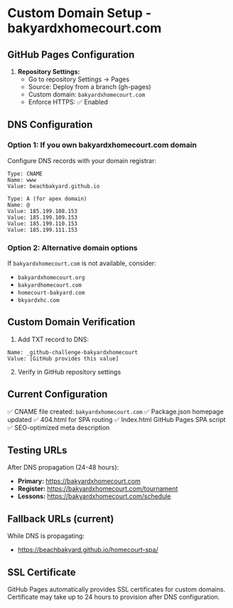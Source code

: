 # Custom Domain Setup - bakyardxhomecourt.com

## GitHub Pages Configuration

1. **Repository Settings:**
   - Go to repository Settings → Pages
   - Source: Deploy from a branch (gh-pages)
   - Custom domain: `bakyardxhomecourt.com`
   - Enforce HTTPS: ✅ Enabled

## DNS Configuration

### Option 1: If you own bakyardxhomecourt.com domain

Configure DNS records with your domain registrar:

```
Type: CNAME
Name: www
Value: beachbakyard.github.io

Type: A (for apex domain)
Name: @
Value: 185.199.108.153
Value: 185.199.109.153  
Value: 185.199.110.153
Value: 185.199.111.153
```

### Option 2: Alternative domain options

If `bakyardxhomecourt.com` is not available, consider:
- `bakyardxhomecourt.org`
- `bakyardhomecourt.com`
- `homecourt-bakyard.com`
- `bkyardxhc.com`

## Custom Domain Verification

1. Add TXT record to DNS:
```
Name: _github-challenge-bakyardxhomecourt
Value: [GitHub provides this value]
```

2. Verify in GitHub repository settings

## Current Configuration

✅ CNAME file created: `bakyardxhomecourt.com`
✅ Package.json homepage updated
✅ 404.html for SPA routing
✅ Index.html GitHub Pages SPA script
✅ SEO-optimized meta description

## Testing URLs

After DNS propagation (24-48 hours):
- **Primary:** https://bakyardxhomecourt.com
- **Register:** https://bakyardxhomecourt.com/tournament
- **Lessons:** https://bakyardxhomecourt.com/schedule

## Fallback URLs (current)

While DNS is propagating:
- https://beachbakyard.github.io/homecourt-spa/

## SSL Certificate

GitHub Pages automatically provides SSL certificates for custom domains.
Certificate may take up to 24 hours to provision after DNS configuration.